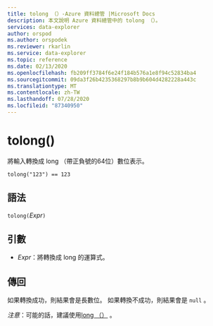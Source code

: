 ```yaml
---
title: tolong （）-Azure 資料總管 |Microsoft Docs
description: 本文說明 Azure 資料總管中的 tolong （）。
services: data-explorer
author: orspod
ms.author: orspodek
ms.reviewer: rkarlin
ms.service: data-explorer
ms.topic: reference
ms.date: 02/13/2020
ms.openlocfilehash: fb209ff3784f6e24f184b576a1e8f94c52834ba4
ms.sourcegitcommit: 09da3f26b4235368297b8b9b604d4282228a443c
ms.translationtype: MT
ms.contentlocale: zh-TW
ms.lasthandoff: 07/28/2020
ms.locfileid: "87340950"
---
```

# <a name="tolong"></a>tolong()

將輸入轉換成 long （帶正負號的64位）數位表示。

```kusto
tolong("123") == 123
```

## <a name="syntax"></a>語法

`tolong(`*Expr*`)`

## <a name="arguments"></a>引數

* *Expr*：將轉換成 long 的運算式。 

## <a name="returns"></a>傳回

如果轉換成功，則結果會是長數位。
如果轉換不成功，則結果會是 `null` 。
 
*注意*：可能的話，建議使用[long （）](./scalar-data-types/long.md) 。